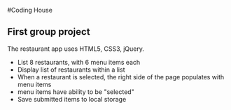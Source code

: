 #Coding House 
## First group project
The restaurant app uses HTML5, CSS3, jQuery. 
* List 8 restaurants, with 6 menu items each
* Display list of restaurants within a list
* When a restaurant is selected, the right side of the page populates with menu items
* menu items have ability to be "selected"
* Save submitted items to local storage